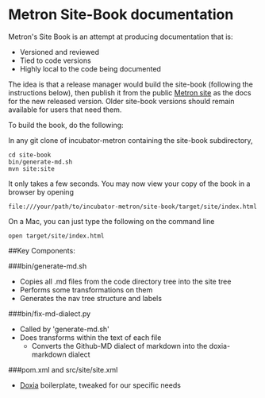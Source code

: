 # Metron Site-Book documentation

Metron's Site Book is an attempt at producing documentation that is:

- Versioned and reviewed
- Tied to code versions
- Highly local to the code being documented

The idea is that a release manager would build the site-book (following the instructions below), then publish it from the public [Metron site](http://metron.incubator.apache.org/) as the docs for the new released version. Older site-book versions should remain available for users that need them.


To build the book, do the following:

In any git clone of incubator-metron containing the site-book subdirectory,

```
cd site-book
bin/generate-md.sh
mvn site:site
```

It only takes a few seconds. You may now view your copy of the book in a browser by opening 

```
file:///your/path/to/incubator-metron/site-book/target/site/index.html
```

On a Mac, you can just type the following on the command line

```
open target/site/index.html
```

##Key Components:

###bin/generate-md.sh

- Copies all .md files from the code directory tree into the site tree
- Performs some transformations on them
- Generates the nav tree structure and labels

###bin/fix-md-dialect.py

- Called by 'generate-md.sh'
- Does transforms within the text of each file
    - Converts the Github-MD dialect of markdown into the doxia-markdown dialect

###pom.xml and src/site/site.xml

- [Doxia](https://maven.apache.org/doxia/) boilerplate, tweaked for our specific needs


